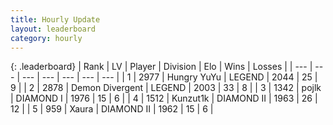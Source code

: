 ```yaml
---
title: Hourly Update
layout: leaderboard
category: hourly
---
```


{: .leaderboard}
| Rank | LV | Player | Division | Elo | Wins | Losses |
| --- | --- | --- | --- | --- | --- | --- |
| <span data-change="0">1</span> | 2977 | <span title="ID: 164871">Hungry YuYu</span> | LEGEND | <span data-change="0">2044</span> | <span data-change="0">25</span> | <span data-change="0">9</span> |
| <span data-change="0">2</span> | 2878 | <span title="ID: 370081">Demon Divergent</span> | LEGEND | <span data-change="0">2003</span> | <span data-change="0">33</span> | <span data-change="0">8</span> |
| <span data-change="2">3</span> | 1342 | <span title="ID: 4783">pojlk</span> | DIAMOND I | <span data-change="18">1976</span> | <span data-change="2">15</span> | <span data-change="0">6</span> |
| <span data-change="-1">4</span> | 1512 | <span title="ID: 392407">Kunzut1k</span> | DIAMOND II | <span data-change="0">1963</span> | <span data-change="0">26</span> | <span data-change="0">12</span> |
| <span data-change="-1">5</span> | 959 | <span title="ID: 200908">Xaura</span> | DIAMOND II | <span data-change="0">1962</span> | <span data-change="0">15</span> | <span data-change="0">6</span> |